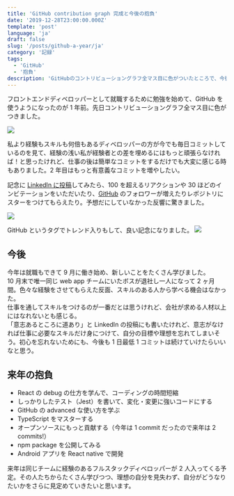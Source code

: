 ```yaml
---
title: 'GitHub contribution graph 完成と今後の抱負'
date: '2019-12-28T23:00:00.000Z'
template: 'post'
language: 'ja'
draft: false
slug: '/posts/github-a-year/ja'
category: '記録'
tags:
  - 'GitHub'
  - '抱負'
description: 'GitHubのコントリビューショングラフ全マス目に色がついたところで、今後の抱負を書きました。'
---
```


フロントエンドディベロッパーとして就職するために勉強を始めて、GitHub を使うようになったのが 1 年前。先日コントリビューショングラフ全マス目に色がつきました。

![](/media/github-graph.jpg)

私より経験もスキルも何倍もあるディベロッパーの方が今でも毎日コミットしているのを見て、経験の浅い私が経験者との差を埋めるにはもっと頑張らなければ！と思ったけれど、仕事の後は簡単なコミットをするだけでも大変に感じる時もありました。2 年目はもっと有意義なコミットを増やしたい。

記念に [LinkedIn に投稿](https://www.linkedin.com/feed/update/urn:li:activity:6614402434678820864/)してみたら、100 を超えるリアクションや 30 ほどのインビテーションをいただいたり、[GitHub](https://github.com/SayakaOno) のフォロワーが増えたりレポジトリにスターをつけてもらえたり。予想だにしていなかった反響に驚きました。

![](/media/github-linkedin-post.jpg)

GitHub というタグでトレンド入りもして、良い記念になりました。
![](/media/linkedin-trendingin.jpg)

## 今後

今年は就職もできて 9 月に働き始め、新しいことをたくさん学びました。<br />
10 月末で唯一同じ web app チームにいたボスが退社し一人になって 2 ヶ月間。色々な経験をさせてもらえた反面、スキルのある人から学べる機会はなかった。<br />仕事を通してスキルをつけるのが一番だとは思うけれど、会社が求める人材以上にはなれないとも感じる。<br />「意志あるところに道あり」と LinkedIn の投稿にも書いたけれど、意志がなければ仕事に必要なスキルだけ身につけて、自分の目標や理想を忘れてしまいそう。初心を忘れないためにも、今後も 1 日最低 1 コミットは続けていけたらいいなと思う。

## 来年の抱負

- React の debug の仕方を学んで、コーディングの時間短縮
- しっかりしたテスト（Jest）を書いて、変化・変更に強いコードにする
- GitHub の advanced な使い方を学ぶ
- TypeScript をマスターする
- オープンソースにもっと貢献する（今年は 1 commit だったので来年は 2 commits!）
- npm package を公開してみる
- Android アプリを React native で開発

来年は同じチームに経験のあるフルスタックディベロッパーが 2 人入ってくる予定。その人たちからたくさん学びつつ、理想の自分を見失わず、自分がどうなりたいかをさらに見定めていきたいと思います。
